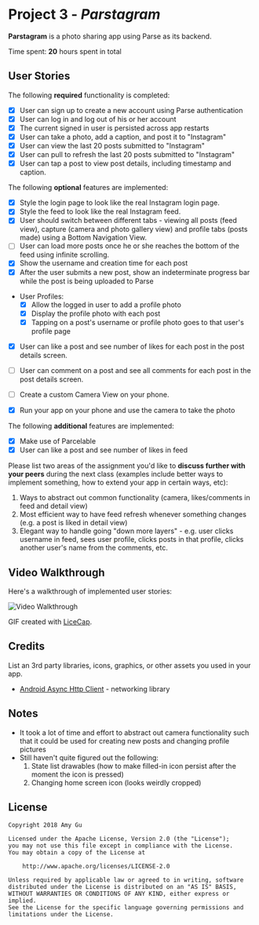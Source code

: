 # Project 3 - *Parstagram*

**Parstagram** is a photo sharing app using Parse as its backend.

Time spent: **20** hours spent in total

## User Stories

The following **required** functionality is completed:

- [x] User can sign up to create a new account using Parse authentication
- [x] User can log in and log out of his or her account
- [x] The current signed in user is persisted across app restarts
- [x] User can take a photo, add a caption, and post it to "Instagram"
- [x] User can view the last 20 posts submitted to "Instagram"
- [x] User can pull to refresh the last 20 posts submitted to "Instagram"
- [x] User can tap a post to view post details, including timestamp and caption.

The following **optional** features are implemented:

- [x] Style the login page to look like the real Instagram login page.
- [x] Style the feed to look like the real Instagram feed.
- [x] User should switch between different tabs - viewing all posts (feed view), capture (camera and photo gallery view) and profile tabs (posts made) using a Bottom Navigation View.
- [ ] User can load more posts once he or she reaches the bottom of the feed using infinite scrolling.
- [x] Show the username and creation time for each post
- [x] After the user submits a new post, show an indeterminate progress bar while the post is being uploaded to Parse
- User Profiles:
   - [x] Allow the logged in user to add a profile photo
   - [x] Display the profile photo with each post
   - [x] Tapping on a post's username or profile photo goes to that user's profile page
- [x] User can like a post and see number of likes for each post in the post details screen.
- [ ] User can comment on a post and see all comments for each post in the post details screen.
- [ ] Create a custom Camera View on your phone.
- [x] Run your app on your phone and use the camera to take the photo


The following **additional** features are implemented:

- [x] Make use of Parcelable
- [x] User can like a post and see number of likes in feed

Please list two areas of the assignment you'd like to **discuss further with your peers** during the next class (examples include better ways to implement something, how to extend your app in certain ways, etc):

1. Ways to abstract out common functionality (camera, likes/comments in feed and detail view)
2. Most efficient way to have feed refresh whenever something changes (e.g. a post is liked in detail view)
3. Elegant way to handle going "down more layers" - e.g. user clicks username in feed, sees user profile, clicks posts in that profile, clicks another user's name from the comments, etc.

## Video Walkthrough

Here's a walkthrough of implemented user stories:

<img src='parstagram-walkthrough.gif' title='Video Walkthrough' width='' alt='Video Walkthrough' />

GIF created with [LiceCap](http://www.cockos.com/licecap/).

## Credits

List an 3rd party libraries, icons, graphics, or other assets you used in your app.

- [Android Async Http Client](http://loopj.com/android-async-http/) - networking library


## Notes

- It took a lot of time and effort to abstract out camera functionality such that it could be used for creating new posts and changing profile pictures
- Still haven't quite figured out the following:
  1. State list drawables (how to make filled-in icon persist after the moment the icon is pressed)
  2. Changing home screen icon (looks weirdly cropped)

## License

    Copyright 2018 Amy Gu

    Licensed under the Apache License, Version 2.0 (the "License");
    you may not use this file except in compliance with the License.
    You may obtain a copy of the License at

        http://www.apache.org/licenses/LICENSE-2.0

    Unless required by applicable law or agreed to in writing, software
    distributed under the License is distributed on an "AS IS" BASIS,
    WITHOUT WARRANTIES OR CONDITIONS OF ANY KIND, either express or implied.
    See the License for the specific language governing permissions and
    limitations under the License.
